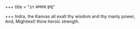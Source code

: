 +++
title = "३१ कण्वास इन्द्र"

+++
Indra, the Kanvas all exalt thy wisdom and thy manly power,  
     And, Mightiest! thine heroic strength.